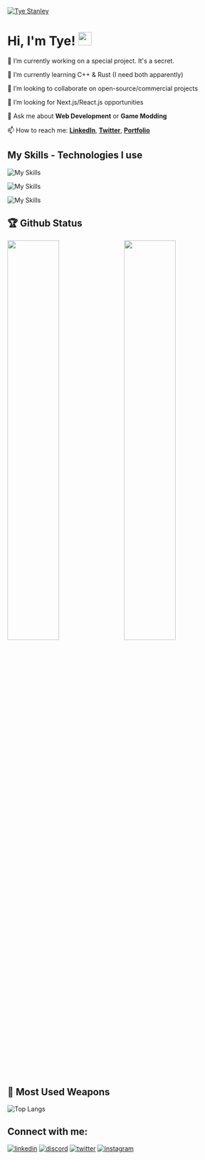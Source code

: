 [![Tye Stanley](https://utfs.io/f/b7769411-85b7-47a8-892b-5d6e5f4488e1-9cgjtd.png)](https://tyestanley.com)

# Hi, I'm Tye! <img src="https://raw.githubusercontent.com/MartinHeinz/MartinHeinz/master/wave.gif" width="30px" height="30px">

🔭 I’m currently working on a special project. It's a secret.

🌱 I’m currently learning C++ & Rust (I need both apparently)

👯 I’m looking to collaborate on open-source/commercial projects

🤔 I’m looking for Next.js/React.js opportunities

💬 Ask me about **Web Development** or **Game Modding**

📫 How to reach me: **[LinkedIn](https://www.linkedin.com/in/tye-stanley/)**, **[Twitter](https://twitter.com/tye_stanley)**, **[Portfolio](https://tyestanley.com/contact)**

## My Skills - Technologies I use

![My Skills](https://skillicons.dev/icons?i=js,ts,react,next,redux,tailwind,materialui,nodejs,expressjs,mongodb,git,github,vercel)

![My Skills](https://skillicons.dev/icons?i=html,css,supabase,sass,heroku,mysql,bootstrap,vscode,bash,figma,threejs,graphql,jest)

![My Skills](https://skillicons.dev/icons?i=java,cpp)

## 🏆 Github Status

<img  src="https://github-stats-lemon.vercel.app/api?username=tyestanley&show_icons=true&hide_border=true&theme=tokyonight" width="48%" align="right" >
<img  src="https://github-readme-streak-stats.herokuapp.com/?user=tyestanley&theme=tokyonight" width="48%" >

## 🌟 Most Used Weapons

![Top Langs](https://github-readme-stats.vercel.app/api/top-langs?username=tyestanley&show_icons=true&locale=en&layout=compact&theme=tokyonight)

## Connect with me:

[![linkedin](https://skillicons.dev/icons?i=linkedin)](https://linkedin.com/in/tye-stanley/)
[![discord](https://skillicons.dev/icons?i=discord)](https://discord.com/users/its.tye)
[![twitter](https://skillicons.dev/icons?i=twitter)](https://twitter.com/tye_stanley)
[![instagram](https://skillicons.dev/icons?i=instagram)](https://instagram.com/tstanley090)
